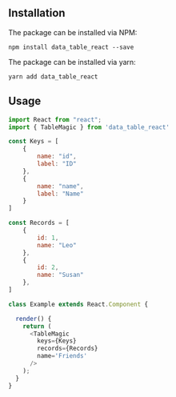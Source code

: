 ## Installation

The package can be installed via NPM:

```
npm install data_table_react --save
```

The package can be installed via yarn:

```
yarn add data_table_react
```

## Usage

```js
import React from "react";
import { TableMagic } from 'data_table_react'

const Keys = [
    {
        name: "id",
        label: "ID"
    },
    {
        name: "name",
        label: "Name"
    }
]

const Records = [
    {
        id: 1,
        name: "Leo"
    },
    {
        id: 2,
        name: "Susan"
    },
]

class Example extends React.Component {

  render() {
    return (
      <TableMagic
        keys={Keys}
        records={Records}
        name='Friends'
      />
    );
  }
}
```